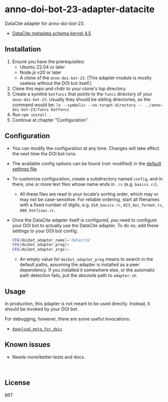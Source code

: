 ﻿
<!--#echo json="package.json" key="name" underline="=" -->
anno-doi-bot-23-adapter-datacite
================================
<!--/#echo -->

<!--#echo json="package.json" key="description" -->
DataCite adapter for anno-doi-bot-23.
<!--/#echo -->


* [DataCite metadata schema kernel 4.5
  ](https://schema.datacite.org/meta/kernel-4.5/)



Installation
------------

1.  Ensure you have the prerequisites:
    * Ubuntu 22.04 or later
    * Node.js v20 or later
    * A clone of the `anno-doi-bot-23`.
      (This adapter module is mostly useless without the DOI bot itself.)
1.  Clone this repo and chdir to your clone's top directory.
1.  Create a symlink `botfuncs` that points to the `funcs` directory
    of your `anno-doi-bot-23`.
    Usually they should be sibling directories, so the command would be:
    `ln --symbolic --no-target-directory -- ../anno-doi-bot-23/funcs botfuncs`
1.  Run `npm install .`
1.  Continue at chapter "Configuration".



Configuration
-------------

* You can modify the configuration at any time.
  Changes will take effect the next time the DOI bot runs.
* The available config options can be found (not: modified)
  in the [default settings file](src/cfg.default.rc).
* To customize configuration, create a subdirectory named `config`,
  and in there, one or more text files whose name ends in `.rc`
  (e.g. `basics.rc`).
  * All these files are read in your locale's sorting order,
    which may or may not be case-sensitive.
    For reliable ordering, start all filenames with a fixed number of
    digits, e.g. `010_basics.rc`, `023_doi_format.rc`, `080_hotfixes.rc`.
* Once the DataCite adapter itself is configured, you need to configure
  your DOI bot to actually use the DataCite adapter.
  To do so, add these settings to your DOI bot config:

  ```bash
  CFG[doibot_adapter_name]='datacite'
  CFG[doibot_adapter_prog]=
  CFG[doibot_adapter_args]=
  ```

  * An empty value for `doibot_adapter_prog` means to search in the default
    paths, assuming the adapter is installed as a peer dependency.
    If you installed it somewhere else, or the automatic path detection fails,
    put the absolute path to `adapter.sh`.






Usage
-----

In production, this adapter is not meant to be used directly.
Instead, it should be invoked by your DOI bot.

For debugging, however, there are some useful invocations:

* [`download_meta_for_dois`](src/download_meta_for_dois.sh)




<!--#toc stop="scan" -->



Known issues
------------

* Needs more/better tests and docs.




&nbsp;


License
-------
<!--#echo json="package.json" key=".license" -->
MIT
<!--/#echo -->
